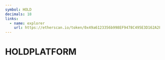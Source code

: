```yaml
---
symbol: HOLD
decimals: 18
links:
  - name: explorer
    url: https://etherscan.io/token/0x49a6123356b998EF9478C495E3D162A2F4eC4363
---
```


# HOLDPLATFORM
